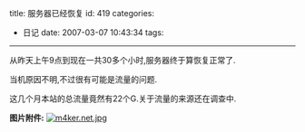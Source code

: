 title: 服务器已经恢复
id: 419
categories:
  - 日记
date: 2007-03-07 10:43:34
tags:
---

从昨天上午9点到现在一共30多个小时,服务器终于算恢复正常了.

当机原因不明,不过很有可能是流量的问题.

这几个月本站的总流量竟然有22个G.关于流量的来源还在调查中.

**图片附件:**
[![m4ker.net.jpg](http://www.foolbird.net/wp-content/uploads/2007/03/256_m4ker.net.thumbnail.jpg)](http://www.foolbird.net/419.html/m4kerne$1.jpg "m4ker.net.jpg")